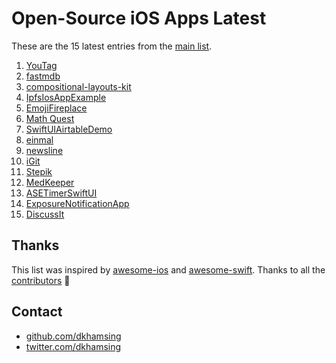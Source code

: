 # Open-Source iOS Apps Latest

These are the 15 latest entries from the [main list](https://github.com/dkhamsing/open-source-ios-apps).


1. [YouTag](https://github.com/youstanzr/YouTag)
2. [fastmdb](https://github.com/dkhamsing/fastmdb)
3. [compositional-layouts-kit](https://github.com/jVirus/compositional-layouts-kit)
4. [IpfsIosAppExample](https://github.com/NeoTeo/IpfsIosAppExample)
5. [EmojiFireplace](https://github.com/neonichu/EmojiFireplace)
6. [Math Quest](https://github.com/AdnanZahid/Math-Quest-iOS)
7. [SwiftUIAirtableDemo](https://github.com/zackshapiro/SwiftUIAirtableDemo)
8. [einmal](https://github.com/incipher/einmal)
9. [newsline](https://github.com/ayush221b/newsline)
10. [iGit](https://github.com/git-up/GitUp)
11. [Stepik](https://github.com/StepicOrg/stepik-ios)
12. [MedKeeper](https://github.com/jonrobinsdev/MedKeeper)
13. [ASETimerSwiftUI](https://github.com/rahulrs0029/ASETimerSwiftUI)
14. [ExposureNotificationApp](https://developer.apple.com/documentation/exposurenotification/building_an_app_to_notify_users_of_covid-19_exposure)
15. [DiscussIt](https://github.com/ethanswift/DiscussIt)

## Thanks

This list was inspired by [awesome-ios](https://github.com/vsouza/awesome-ios) and [awesome-swift](https://github.com/matteocrippa/awesome-swift). Thanks to all the [contributors](https://github.com/dkhamsing/open-source-ios-apps/graphs/contributors) 🎉 

## Contact

- [github.com/dkhamsing](https://github.com/dkhamsing)
- [twitter.com/dkhamsing](https://twitter.com/dkhamsing)

